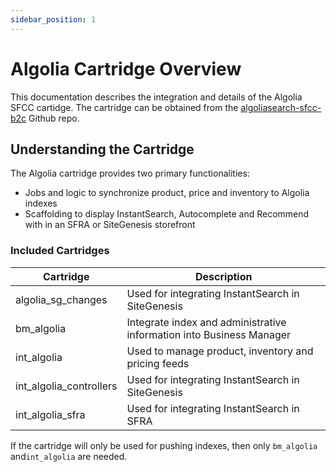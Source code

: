 ```yaml
---
sidebar_position: 1
---
```


# Algolia Cartridge Overview

This documentation describes the integration and details of the Algolia SFCC cartidge. The cartridge can be obtained from the [algoliasearch-sfcc-b2c](https://github.com/algolia/algoliasearch-sfcc-b2c) Github repo.

## Understanding the Cartridge

The Algolia cartridge provides two primary functionalities:
- Jobs and logic to synchronize product, price and inventory to Algolia indexes
- Scaffolding to display InstantSearch, Autocomplete and Recommend with in an SFRA or SiteGenesis storefront

### Included Cartridges

| Cartridge               | Description                                                          |
|-------------------------|----------------------------------------------------------------------|
| algolia_sg_changes      | Used for integrating InstantSearch in SiteGenesis                    |
| bm_algolia              | Integrate index and administrative information into Business Manager |
| int_algolia             | Used to manage product, inventory and pricing feeds                  |
| int_algolia_controllers | Used for integrating InstantSearch in SiteGenesis                    |
| int_algolia_sfra        | Used for integrating InstantSearch in SFRA                           |

If the cartridge will only be used for pushing indexes, then only `bm_algolia` and`int_algolia` are needed.

